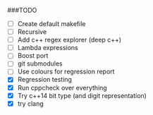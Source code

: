 ###TODO
- [ ] Create default makefile
- [ ] Recursive
- [ ] Add c++ regex explorer (deep c++)
- [ ] Lambda expressions
- [ ] Boost port
- [ ] git submodules
- [ ] Use colours for regression report
- [x] Regression testing
- [x] Run cppcheck over everything
- [x] Try c++14 bit type (and digit representation)
- [x] try clang
